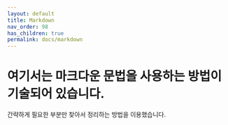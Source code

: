 ```yaml
---
layout: default
title: Markdown
nav_order: 98
has_children: true
permalink: docs/markdown
---
```


# 여기서는 마크다운 문법을 사용하는 방법이 기술되어 있습니다.

간략하게 필요한 부분만 찾아서 정리하는 방법을 이용했습니다.